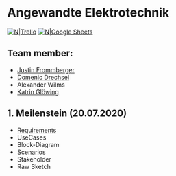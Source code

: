 # Angewandte Elektrotechnik

[![N|Trello](https://images.prismic.io/experte/b4e48555-ab0a-41a0-ba58-364b4e6b1a60_trello.png?auto=compress,format&w=100)](https://trello.com/invite/b/re50EZFq/427ca330402f4518e054d6163dca3c32/angewandte-elektrotechnik)
[![N|Google Sheets](https://lh3.googleusercontent.com/RYEyviCFtwVsRHolYDHbnuDf6s9FEttJmPT-6W0ZY0xYwcmEQsG5glDV-h2afrNIFnB_=s60-rw)](https://docs.google.com/spreadsheets/d/1uL0yLjaFqVc8i-xUU2DX3NYVm-_kznpkjr8uQJRt6os/edit?usp=sharing)

## Team member:
- [Justin Frommberger](https://github.com/JustinF97)
- [Domenic Drechsel](https://github.com/Domenic0312)
- Alexander Wilms
- [Katrin Glöwing](https://github.com/gitkatrin)

## 1. Meilenstein (20.07.2020)
- [Requirements](https://github.com/Domenic0312/AngewandteElektrotechnik/blob/master/SysML_UML_Diagrams/requirements.md)
- UseCases
- Block-Diagram
- [Scenarios](https://github.com/Domenic0312/AngewandteElektrotechnik/blob/master/scenarios.md)
- Stakeholder
- Raw Sketch
